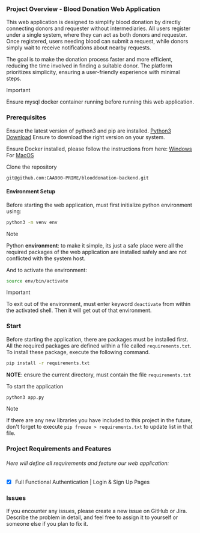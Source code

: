 ### Project Overview - Blood Donation Web Application

This web application is designed to simplify blood donation by directly connecting donors and requester without intermediaries. All users register under a single system, where they can act as both donors and requester. Once registered, users needing blood can submit a request, while donors simply wait to receive notifications about nearby requests.

The goal is to make the donation process faster and more efficient, reducing the time involved in finding a suitable donor. The platform prioritizes simplicity, ensuring a user-friendly experience with minimal steps.

>[!IMPORTANT]
>Ensure mysql docker container running before running this web application.
### Prerequisites
Ensure the latest version of python3 and pip are installed. [Python3 Download](https://www.python.org/downloads/) Ensure to download the right version on your system.

Ensure Docker installed, please follow the instructions from here: [Windows](https://docs.docker.com/desktop/setup/install/windows-install/) For [MacOS](https://docs.docker.com/desktop/setup/install/mac-install/)

Clone the repository

```bash
git@github.com:CAA900-PRIME/blooddonation-backend.git
```
#### Environment Setup
Before starting the web application, must first initialize python environment using:

```bash
python3 -m venv env
```

>[!NOTE]
>Python **environment**: to make it simple, its just a safe place were all the required packages of the web application are installed safely and are not conflicted with the system host.

And to activate the environment: 

```bash
source env/bin/activate
```

>[!IMPORTANT]
>To exit out of the environment, must enter keyword `deactivate` from within the activated shell. Then it will get out of that environment.

### Start

Before starting the application, there are packages must be installed first. All the required packages are defined within a file called `requirements.txt`. To install these package, execute the following command.

```bash
pip install -r requirements.txt
```

**NOTE**: ensure the current directory, must contain the file `requirements.txt`

To start the application 

```bash
python3 app.py
```

>[!NOTE]
>If there are any new libraries you have included to this project in the future, don't forget to execute `pip freeze > requirements.txt` to update list in that file.
### Project Requirements and Features
###### Here will define all requirements and feature our web application:

- [x] Full Functional Authentication | Login & Sign Up Pages
### Issues
If you encounter any issues, please create a new issue on GitHub or Jira. Describe the problem in detail, and feel free to assign it to yourself or someone else if you plan to fix it.
